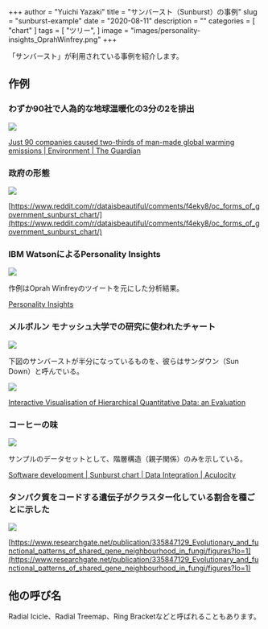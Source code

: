 +++
author = "Yuichi Yazaki"
title = "サンバースト（Sunburst）の事例"
slug = "sunburst-example"
date = "2020-08-11"
description = ""
categories = [
    "chart"
]
tags = [
    "ツリー",
]
image = "images/personality-insights_OprahWinfrey.png"
+++

「サンバースト」が利用されている事例を紹介します。

<!--more-->


## 作例

### わずか90社で人為的な地球温暖化の3分の2を排出

![](images/global-warming-companies.png)

[Just 90 companies caused two-thirds of man-made global warming emissions | Environment | The Guardian](https://www.theguardian.com/environment/2013/nov/20/90-companies-man-made-global-warming-emissions-climate-change)


### 政府の形態

![](images/f71q7foy55h41.jpg)

[https://www.reddit.com/r/dataisbeautiful/comments/f4eky8/oc_forms_of_government_sunburst_chart/](https://www.reddit.com/r/dataisbeautiful/comments/f4eky8/oc_forms_of_government_sunburst_chart/)


### IBM WatsonによるPersonality Insights

![](images/personality-insights_OprahWinfrey.png)

作例はOprah Winfreyのツイートを元にした分析結果。

[Personality Insights](https://personality-insights-demo.ng.bluemix.net/)


### メルボルン モナッシュ大学での研究に使われたチャート

![](images/MonashUniversity_SunBurst-1.png)

下図のサンバーストが半分になっているものを、彼らはサンダウン（Sun Down）と呼んでいる。

![](images/MonashUniversity_SunDown.png)

[Interactive Visualisation of Hierarchical Quantitative Data: an Evaluation](https://deepai.org/publication/interactive-visualisation-of-hierarchical-quantitative-data-an-evaluation)


### コーヒーの味

![](images/sb_coffeeflavour.png)

サンプルのデータセットとして、階層構造（親子関係）のみを示している。


[Software development | Sunburst chart | Data Integration | Aculocity](https://www.aculocity.com/labs/sunburst-chart)


### タンパク質をコードする遺伝子がクラスター化している割合を種ごとに示した

![](images/Sunburst-chart-showing-the-percentage-of-clustered-protein-coding-genes-per-species-The_W640.jpg)

[https://www.researchgate.net/publication/335847129_Evolutionary_and_functional_patterns_of_shared_gene_neighbourhood_in_fungi/figures?lo=1](https://www.researchgate.net/publication/335847129_Evolutionary_and_functional_patterns_of_shared_gene_neighbourhood_in_fungi/figures?lo=1)


## 他の呼び名

Radial Icicle、Radial Treemap、Ring Bracketなどと呼ばれることもあります。
